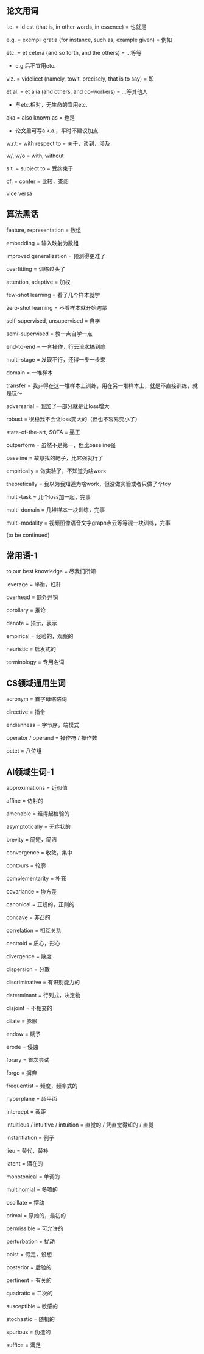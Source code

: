 
## 论文用词

i.e. = id est (that is, in other words, in essence) = 也就是

e.g. = exempli gratia (for instance, such as, example given) = 例如

etc. = et cetera (and so forth, and the others) = ...等等
- e.g.后不宜用etc.

viz. = videlicet (namely, towit, precisely, that is to say) = 即

et al. = et alia (and others, and co-workers) = ...等其他人
- 与etc.相对，无生命的宜用etc.

aka = also known as = 也是
- 论文里可写a.k.a.，平时不建议加点

w.r.t.= with respect to = 关于，谈到，涉及

w/, w/o = with, without

s.t. = subject to = 受约束于

cf. = confer = 比较，查阅

vice versa

## 算法黑话

feature, representation = 数组

embedding = 输入映射为数组

improved generalization = 预测得更准了

overfitting = 训练过头了

attention, adaptive = 加权

few-shot learning = 看了几个样本就学

zero-shot learning = 不看样本就开始瞎蒙

self-supervised, unsupervised = 自学

semi-supervised = 教一点自学一点

end-to-end = 一套操作，行云流水搞到底

multi-stage = 发现不行，还得一步一步来

domain = 一堆样本

transfer = 我非得在这一堆样本上训练，用在另一堆样本上，就是不直接训练，就是玩～

adversarial = 我加了一部分就是让loss增大

robust = 很稳我不会让loss变大的（但也不容易变小了）

state-of-the-art, SOTA = 逼王

outperform = 虽然不是第一，但比baseline强

baseline = 故意找的靶子，比它强就行了

empirically = 做实验了，不知道为啥work

theoretically = 我以为我知道为啥work，但没做实验或者只做了个toy

multi-task = 几个loss加一起，完事

multi-domain = 几堆样本一块训练，完事

multi-modality = 视频图像语音文字graph点云等等混一块训练，完事

(to be continued)

## 常用语-1

to our best knowledge = 尽我们所知

leverage = 平衡，杠杆

overhead = 额外开销

corollary = 推论

denote = 预示，表示

empirical = 经验的，观察的

heuristic = 启发式的

terminology = 专用名词

## CS领域通用生词

acronym = 首字母缩略词

directive = 指令

endianness = 字节序，端模式

operator / operand = 操作符 / 操作数

octet = 八位组

## AI领域生词-1

approximations = 近似值

affine = 仿射的

amenable = 经得起检验的

asymptotically = 无症状的

brevity = 简短，简洁

convergence = 收敛，集中

contours = 轮廓

complementarity = 补充

covariance = 协方差

canonical = 正规的，正则的

concave = 非凸的

correlation = 相互关系

centroid = 质心，形心

divergence = 散度

dispersion = 分散

discriminative = 有识别能力的

determinant = 行列式，决定物

disjoint = 不相交的

dilate = 膨胀

endow = 赋予

erode = 侵蚀

forary = 首次尝试

forgo = 摒弃

frequentist = 频度，频率式的

hyperplane = 超平面

intercept = 截距

intuitious / intuitive / intuition = 直觉的 / 凭直觉得知的 / 直觉

instantiation = 例子

lieu = 替代，替补

latent = 潜在的

monotonical = 单调的

multinomial = 多项的

oscillate = 摆动

primal = 原始的，最初的

permissible = 可允许的

perturbation = 扰动

poist = 假定，设想

posterior = 后验的

pertinent = 有关的

quadratic = 二次的

susceptible = 敏感的

stochastic = 随机的

spurious = 伪造的

suffice = 满足

